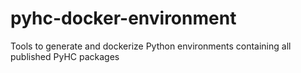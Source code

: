 # pyhc-docker-environment
Tools to generate and dockerize Python environments containing all published PyHC packages
